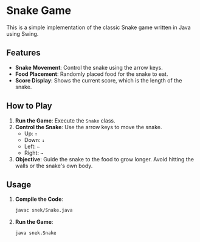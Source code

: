 # Snake Game

This is a simple implementation of the classic Snake game written in Java using Swing.

## Features

- **Snake Movement**: Control the snake using the arrow keys.
- **Food Placement**: Randomly placed food for the snake to eat.
- **Score Display**: Shows the current score, which is the length of the snake.

## How to Play

1. **Run the Game**: Execute the `Snake` class.
2. **Control the Snake**: Use the arrow keys to move the snake.
   - Up: `↑`
   - Down: `↓`
   - Left: `←`
   - Right: `→`
3. **Objective**: Guide the snake to the food to grow longer. Avoid hitting the walls or the snake's own body.


## Usage

1. **Compile the Code**:
    ```sh
    javac snek/Snake.java
    ```
2. **Run the Game**:
    ```sh
    java snek.Snake
    ```
